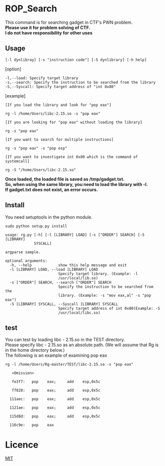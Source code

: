 # ROP_Search
This command is for searching gadget in CTF's PWN problem.  
**Please use it for problem solving of CTF.**  
**I do not have responsibility for other uses**

## Usage
```
[-l dynlibray] [-s "instruction code"] [-S dynlibrary] [-h help]
```

[option]
```
-l,--load: Specify target library  
-s,--search: Specify the instruction to be searched from the library
-S,--Syscall: Specify target address of "int 0x80"
```

[example]
```
[If you load the library and look for "pop eax"]

rg -l /home/Users/libc-2.15.so -s "pop eax"

[If you are looking for "pop eax" without loading the library]

rg -s "pop eax"

[If you want to search for multiple instructions]

rg -s "pop eax" -s "pop esp"

[If you want to investigate int 0x80 which is the command of systemcall]

rg -S "/home/Users/libc-2.15.so"
```

__Once loaded, the loaded file is saved as /tmp/gadget.txt.__  
__So, when using the same library, you need to load the library with -l.__  
__If gadget.txt does not exist, an error occurs.__



## Install
You need setuptools in the python module.
```
sudo python setup.py install

usage: rg.py [-h] [-l [LIBRARY] LOAD] [-s ["ORDER"] SEARCH] [-S [LIBRARY]
             SYSCALL]

argparse sample.

optional arguments:
  -h, --help            show this help message and exit
  -l [LIBRARY] LOAD, --load [LIBRARY] LOAD
                        Specify target library. (Example: -l
                        /usr/local/lib.so)
  -s ["ORDER"] SEARCH, --search ["ORDER"] SEARCH
                        Specify the instruction to be searched from the
                        library. (Example: -s "mov eax,al" -s "pop eax")
  -S [LIBRARY] SYSCALL, --Syscall [LIBRARY] SYSCALL
                        Specify target address of int 0x80(Example: -S
                        /usr/local/libc.so)

```

## test

You can test by loading libc - 2.15.so in the TEST directory.  
Please specify libc - 2.15.so as an absolute path. (We will assume that Rg is in the home directory below.)   
The following is an example of examining pop eax

```
rg -l /home/Users/Rg-master/TEST/libc-2.15.so -s "pop eax"

   <Omission>

   fe3f7:	pop    eax; 	add    esp,0x5c

   ff828:	pop    eax; 	add    esp,0x5c

  111aec:	pop    eax; 	add    esp,0x5c

  1121ae:	pop    eax; 	add    esp,0x5c

  115d8d:	pop    eax; 	add    esp,0x5c

  116c9e:	pop    eax
```

# Licence
[MIT](https://github.com/KotatuBot/Rop/blob/master/LICENSE.txt)



